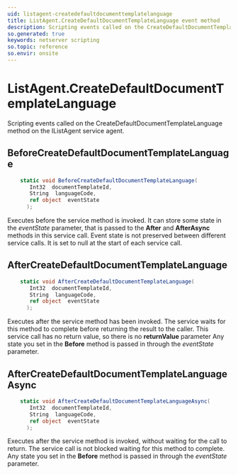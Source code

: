 ```yaml
---
uid: listagent-createdefaultdocumenttemplatelanguage
title: ListAgent.CreateDefaultDocumentTemplateLanguage event method
description: Scripting events called on the CreateDefaultDocumentTemplateLanguage method on the ListAgent service agent.
so.generated: true
keywords: netserver scripting
so.topic: reference
so.envir: onsite
---
```

# ListAgent.CreateDefaultDocumentTemplateLanguage

Scripting events called on the <see cref='M:IListAgent.CreateDefaultDocumentTemplateLanguage'>CreateDefaultDocumentTemplateLanguage</see> method on the <see cref='IListAgent'>IListAgent</see>  service agent.

## BeforeCreateDefaultDocumentTemplateLanguage
```cs
    static void BeforeCreateDefaultDocumentTemplateLanguage(
       Int32  documentTemplateId,
       String  languageCode,
       ref object  eventState
      );
```
Executes before the service method is invoked.
It can store some state in the *eventState* parameter, that is passed to the **After** and **AfterAsync** methods in this service call.
Event state is not preserved between different service calls. It is set to null at the start of each service call.
## AfterCreateDefaultDocumentTemplateLanguage
```cs
    static void AfterCreateDefaultDocumentTemplateLanguage(
       Int32  documentTemplateId,
       String  languageCode,
       ref object  eventState
      );
```
Executes after the service method has been invoked. The service waits for this method to complete before returning the result to the caller.
This service call has no return value, so there is no **returnValue** parameter
Any state you set in the **Before** method is passed in through the *eventState* parameter.
## AfterCreateDefaultDocumentTemplateLanguageAsync
```cs
    static void AfterCreateDefaultDocumentTemplateLanguageAsync(
       Int32  documentTemplateId,
       String  languageCode,
       ref object  eventState
      );
```
Executes after the service method is invoked, without waiting for the call to return.
The service call is not blocked waiting for this method to complete.
Any state you set in the **Before** method is passed in through the *eventState* parameter.


